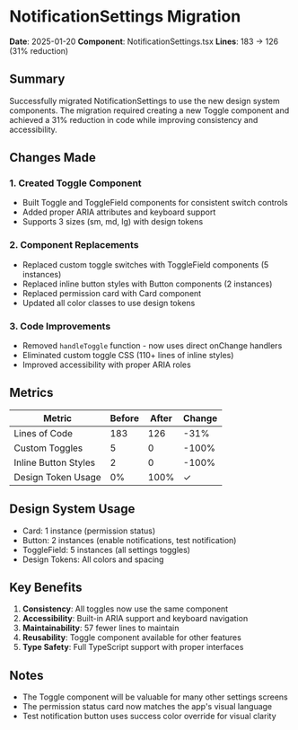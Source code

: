 # NotificationSettings Migration

**Date**: 2025-01-20
**Component**: NotificationSettings.tsx
**Lines**: 183 → 126 (31% reduction)

## Summary

Successfully migrated NotificationSettings to use the new design system components. The migration required creating a new Toggle component and achieved a 31% reduction in code while improving consistency and accessibility.

## Changes Made

### 1. Created Toggle Component
- Built Toggle and ToggleField components for consistent switch controls
- Added proper ARIA attributes and keyboard support
- Supports 3 sizes (sm, md, lg) with design tokens

### 2. Component Replacements
- Replaced custom toggle switches with ToggleField components (5 instances)
- Replaced inline button styles with Button components (2 instances)
- Replaced permission card with Card component
- Updated all color classes to use design tokens

### 3. Code Improvements
- Removed `handleToggle` function - now uses direct onChange handlers
- Eliminated custom toggle CSS (110+ lines of inline styles)
- Improved accessibility with proper ARIA roles

## Metrics

| Metric | Before | After | Change |
|--------|--------|-------|--------|
| Lines of Code | 183 | 126 | -31% |
| Custom Toggles | 5 | 0 | -100% |
| Inline Button Styles | 2 | 0 | -100% |
| Design Token Usage | 0% | 100% | ✓ |

## Design System Usage
- Card: 1 instance (permission status)
- Button: 2 instances (enable notifications, test notification)
- ToggleField: 5 instances (all settings toggles)
- Design Tokens: All colors and spacing

## Key Benefits
1. **Consistency**: All toggles now use the same component
2. **Accessibility**: Built-in ARIA support and keyboard navigation
3. **Maintainability**: 57 fewer lines to maintain
4. **Reusability**: Toggle component available for other features
5. **Type Safety**: Full TypeScript support with proper interfaces

## Notes
- The Toggle component will be valuable for many other settings screens
- The permission status card now matches the app's visual language
- Test notification button uses success color override for visual clarity